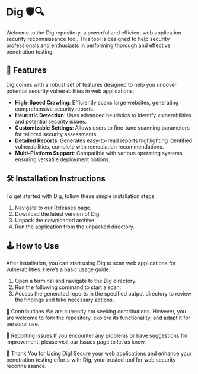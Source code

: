 # Dig 🛡️🔍

Welcome to the Dig repository, a powerful and efficient web application security reconnaissance tool. This tool is designed to help security professionals and enthusiasts in performing thorough and effective penetration testing.

## 🚀 Features

Dig comes with a robust set of features designed to help you uncover potential security vulnerabilities in web applications:

- **High-Speed Crawling**: Efficiently scans large websites, generating comprehensive security reports.
- **Heuristic Detection**: Uses advanced heuristics to identify vulnerabilities and potential security issues.
- **Customizable Settings**: Allows users to fine-tune scanning parameters for tailored security assessments.
- **Detailed Reports**: Generates easy-to-read reports highlighting identified vulnerabilities, complete with remediation recommendations.
- **Multi-Platform Support**: Compatible with various operating systems, ensuring versatile deployment options.

## 🛠️ Installation Instructions

To get started with Dig, follow these simple installation steps:

1. Navigate to our [Releases](../../releases) page.
2. Download the latest version of Dig.
3. Unpack the downloaded archive.
4. Run the application from the unpacked directory.

## 🕹️ How to Use

After installation, you can start using Dig to scan web applications for vulnerabilities. Here’s a basic usage guide:

1. Open a terminal and navigate to the Dig directory.
2. Run the following command to start a scan:
3. Access the generated reports in the specified output directory to review the findings and take necessary actions.

🛑 Contributions
We are currently not seeking contributions. However, you are welcome to fork the repository, explore its functionality, and adapt it for personal use.

🐞 Reporting Issues
If you encounter any problems or have suggestions for improvement, please visit our Issues page to let us know.

🌟 Thank You for Using Dig!
Secure your web applications and enhance your penetration testing efforts with Dig, your trusted tool for web security reconnaissance.
